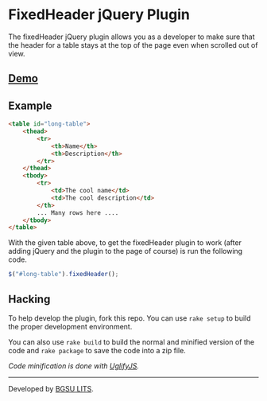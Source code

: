 # FixedHeader jQuery Plugin

The fixedHeader jQuery plugin allows you as a developer to make sure that the
header for a table stays at the top of the page even when scrolled out of view.

## [Demo](http://ul2.bgsu.edu/labs/fixed-header/)

## Example

``` html
<table id="long-table">
	<thead>
		<tr>
			<th>Name</th>
			<th>Description</th>
		</tr>
	</thead>
	<tbody>
		<tr>
			<td>The cool name</td>
			<td>The cool description</td>
		</th>
		... Many rows here ....
	</tbody>
</table>
```

With the given table above, to get the fixedHeader plugin to work (after adding
jQuery and the plugin to the page of course) is run the following code.

``` javascript
$("#long-table").fixedHeader();
```

## Hacking

To help develop the plugin, fork this repo. You can use `rake setup` to build
the proper development environment.

You can also use `rake build` to build the normal and minified version of the code
and `rake package` to save the code into a zip file.

_Code minification is done with [UglifyJS](https://github.com/mishoo/UglifyJS/)._

--------

Developed by [BGSU LITS](http://ul2.bgsu.edu/labs).

